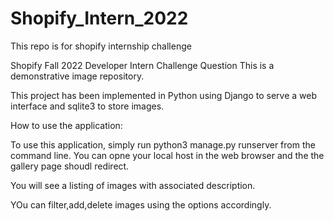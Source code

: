 # Shopify_Intern_2022
This repo is for shopify internship challenge

Shopify Fall 2022 Developer Intern Challenge Question
This is a demonstrative image repository.

This project has been implemented in Python using Django to serve a web interface and sqlite3 to store images. 

How to use the application:

To use this application, simply run python3 manage.py runserver from the command line. You can opne your local host in the web browser and the the gallery page shoudl redirect.

You will see a listing of images with associated description.

YOu can filter,add,delete images using the options accordingly.


